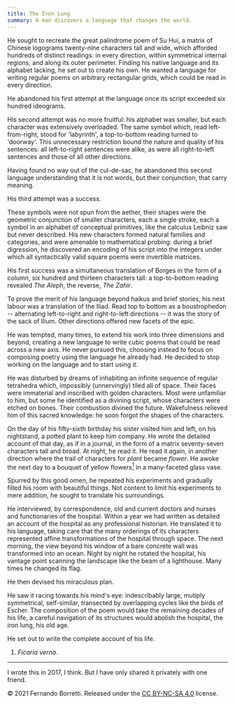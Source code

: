 ```yaml
---
title: The Iron Lung
summary: A man discovers a language that changes the world.
---
```


He sought to recreate the great palindrome poem of Su Hui, a matrix of Chinese
logograms twenty-nine characters tall and wide, which afforded hundreds of
distinct readings: in every direction, within symmetrical internal regions, and
along its outer perimeter. Finding his native language and its alphabet lacking,
he set out to create his own. He wanted a language for writing regular poems on
arbitrary rectangular grids, which could be read in every direction.

He abandoned his first attempt at the language once its script exceeded six
hundred ideograms.

His second attempt was no more fruitful: his alphabet was smaller, but each
character was extensively overloaded. The same symbol which, read
left-from-right, stood for 'labyrinth', a top-to-bottom reading turned to
'doorway'. This unnecessary restriction bound the nature and quality of his
sentences: all left-to-right sentences were alike, as were all right-to-left
sentences and those of all other directions.

Having found no way out of the cul-de-sac, he abandoned this second language
understanding that it is not words, but their conjunction, that carry meaning.

His third attempt was a success.

These symbols were not spun from the aether, their shapes were the geometric
conjunction of smaller characters, each a single stroke, each a symbol in an
alphabet of conceptual primitives, like the calculus Leibniz saw but never
described. His new characters formed natural families and categories, and were
amenable to mathematical probing: during a brief digression, he discovered an
encoding of his script into the integers under which all syntactically valid
square poems were invertible matrices.

His first success was a simultaneous translation of Borges in the form of a
column, six hundred and thirteen characters tall: a top-to-bottom reading
revealed _The Aleph_, the reverse, _The Zahir_.

To prove the merit of his language beyond haikus and brief stories, his next
labour was a translation of the Iliad. Read top to bottom as a boustrophedon --
alternating left-to-right and right-to-left directions -- it was the story of
the sack of Ilium. Other directions offered new facets of the epic.

He was tempted, many times, to extend his work into three dimensions and beyond,
creating a new language to write cubic poems that could be read across a new
axis. He never pursued this, choosing instead to focus on composing poetry using
the language he already had. He decided to stop working on the language and to
start using it.

He was disturbed by dreams of inhabiting an infinite sequence of regular
tetrahedra which, impossibly (unnervingly) tiled all of space. Their faces were
immaterial and inscribed with golden characters. Most were unfamiliar to him,
but some he identified as a divining script, whose characters were etched on
bones. Their combustion divined the future. Wakefulness relieved him of this
sacred knowledge: he soon forgot the shapes of the characters.

On the day of his fifty-sixth birthday his sister visited him and left, on his
nightstand, a potted plant to keep him company. He wrote the detailed account of
that day, as if in a journal, in the form of a matrix seventy-seven characters
tall and broad. At night, he read it. He read it again, in another direction
where the trail of characters for _plant_ became _flower_. He awoke the next day
to a bouquet of yellow flowers[<sup>1</sup>](#foot) in a many-faceted glass vase.

Spurred by this good omen, he repeated his experiments and gradually filled his
room with beautiful things. Not content to limit his experiments to mere
addition, he sought to translate his surroundings.

He interviewed, by correspondence, old and current doctors and nurses and
functionaries of the hospital. Within a year we had written as detailed an
account of the hospital as any professional historian. He translated it to his
language, taking care that the many orderings of its characters represented
affine transformations of the hospital through space. The next morning, the view
beyond his window of a bare concrete wall was transformed into an ocean. Night
by night he rotated the hospital, his vantage point scanning the landscape like
the beam of a lighthouse. Many times he changed its flag.

He then devised his miraculous plan.

He saw it racing towards his mind's eye: indescribably large, mutiply
symmetrical, self-similar, transected by overlapping cycles like the birds of
Escher. The composition of the poem would take the remaining decades of his
life, a careful navigation of its structures would abolish the hospital, the
iron lung, his old age.

He set out to write the complete account of his life.

1. <a id="foot"> _Ficaria verna_.

---

I wrote this in 2017, I think. But I have only shared it privately with one friend.

© 2021 Fernando Borretti. Released under the [CC BY-NC-SA 4.0][license] license.

[license]: https://creativecommons.org/licenses/by-nc-sa/4.0/
